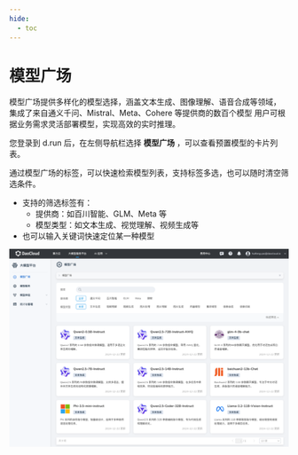 ```yaml
---
hide:
  - toc
---
```


# 模型广场

模型广场提供多样化的模型选择，涵盖文本生成、图像理解、语音合成等领域，
集成了来自通义千问、Mistral、Meta、Cohere 等提供商的数百个模型
用户可根据业务需求灵活部署模型，实现高效的实时推理。

您登录到 d.run 后，在左侧导航栏选择 **模型广场** ，可以查看预置模型的卡片列表。

通过模型广场的标签，可以快速检索模型列表，支持标签多选，也可以随时清空筛选条件。

- 支持的筛选标签有：
    - 提供商：如百川智能、GLM、Meta 等
    - 模型类型：如文本生成、视觉理解、视频生成等
- 也可以输入关键词快速定位某一种模型

![model plaza](./images/models01.png)
